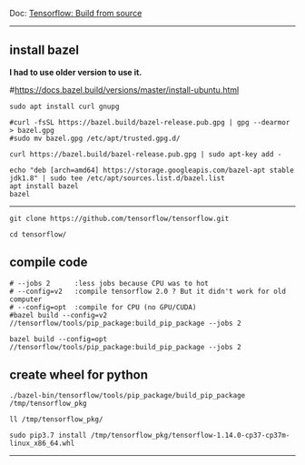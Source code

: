 
Doc: [Tensorflow: Build from source](https://www.tensorflow.org/install/source)

-------------------------------------------------------------------------------

## install bazel 

**I had to use older version to use it.**


#https://docs.bazel.build/versions/master/install-ubuntu.html

```
sudo apt install curl gnupg

#curl -fsSL https://bazel.build/bazel-release.pub.gpg | gpg --dearmor > bazel.gpg
#sudo mv bazel.gpg /etc/apt/trusted.gpg.d/

curl https://bazel.build/bazel-release.pub.gpg | sudo apt-key add -

echo "deb [arch=amd64] https://storage.googleapis.com/bazel-apt stable jdk1.8" | sudo tee /etc/apt/sources.list.d/bazel.list
apt install bazel
bazel
```

-------------------------------------------------------------------------------

```
git clone https://github.com/tensorflow/tensorflow.git

cd tensorflow/
```

## compile code

```
# --jobs 2      :less jobs because CPU was to hot 
# --config=v2   :compile tensorflow 2.0 ? But it didn't work for old computer
# --config=opt  :compile for CPU (no GPU/CUDA)
#bazel build --config=v2 //tensorflow/tools/pip_package:build_pip_package --jobs 2

bazel build --config=opt //tensorflow/tools/pip_package:build_pip_package --jobs 2
```

## create wheel for python

```
./bazel-bin/tensorflow/tools/pip_package/build_pip_package /tmp/tensorflow_pkg

ll /tmp/tensorflow_pkg/

sudo pip3.7 install /tmp/tensorflow_pkg/tensorflow-1.14.0-cp37-cp37m-linux_x86_64.whl
```
-------------------------------------------------------------------------------

